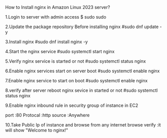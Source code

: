 How to Install nginx in Amazon Linux 2023 server?

1.Login  to server with admin access
$ sudo sudo

2.Update the package repository  Before installing nginx
#sudo dnf update -y

3.Install nginx 
#sudo dnf install nginx -y

4.Start the nginx service
#sudo systemctl start nginx

5.Verify nginx service is started or not
#sudo systemctl status nginx

6.Enable nginx services start on server boot
#sudo systemctl enable nginx

7.Enable nginx service to start on boot 
#sudo systemctl enable nginx

8.verify after server reboot nginx sevice in started or not
#sudo systemctl status nginx

9.Enable nginx inbound rule in security group of instance in EC2

port :80
Protocal :http
source :Anywhere

10.Take Public Ip of instance and browse from any internet browse
verify :it will show "Welcome to nginx!"